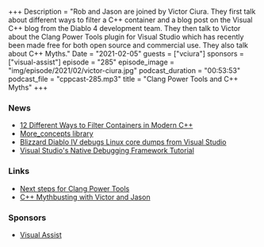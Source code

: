 +++
Description = "Rob and Jason are joined by Victor Ciura. They first talk about different ways to filter a C++ container and a blog post on the Visual C++ blog from the Diablo 4 development team. They then talk to Victor about the Clang Power Tools plugin for Visual Studio which has recently been made free for both open source and commercial use. They also talk about C++ Myths."
Date = "2021-02-05"
guests = ["vciura"]
sponsors = ["visual-assist"]
episode = "285"
episode_image = "img/episode/2021/02/victor-ciura.jpg"
podcast_duration = "00:53:53"
podcast_file = "cppcast-285.mp3"
title = "Clang Power Tools and C++ Myths"
+++

### News ###

 - [12 Different Ways to Filter Containers in Modern C++](https://www.cppstories.com/2021/filter-cpp-containers/)
 - [More_concepts library](https://github.com/MiSo1289/more_concepts)
 - [Blizzard Diablo IV debugs Linux core dumps from Visual Studio](https://devblogs.microsoft.com/cppblog/blizzard-diablo-iv-debugs-linux-core-dumps-from-visual-studio/)
 - [Visual Studio's Native Debugging Framework Tutorial](https://www.cppstories.com/2021/natvis-tutorial/)

### Links ###

 - [Next steps for Clang Power Tools](https://clangpowertools.com/blog/next-steps-for-clang-power-tools.html)
 - [C++ Mythbusting with Victor and Jason](https://www.youtube.com/watch?v=Bu1AEze14Ns)

### Sponsors ###

- [Visual Assist](https://www.wholetomato.com/downloads?utm_source=CppCast&utm_medium=Affiliate&utm_content=PodcastSponsorship)